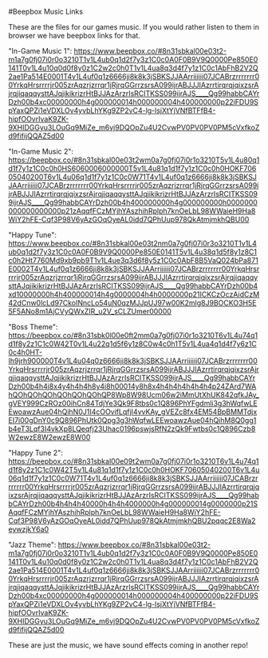#Beepbox Music Links

These are the files for our games music. If you would rather listen to them in browser we have beepbox links for that.

"In-Game Music 1":
https://www.beepbox.co/#8n31sbkal00e03t2-m1a7g0fj07i0r0o3210T1v1L4ub0q1d2f7y3z1C0c0A0F0B9V9Q0000Pe850E0141T0v1L4u10q0d0f8y0z1C2w2c0h0T1v1L4ua8q3d4f7y1z1C0c1AbFhB2V2Q2ae1Pa514E0001T4v1L4uf0q1z6666ji8k8k3jSBKSJJAArriiiiii07JCABrzrrrrrrr00YrkqHrsrrrrjr005zrAqzrjzrrqr1jRjrqGGrrzsrsA099ijrABJJJIAzrrtirqrqjqixzsrAjrqjiqaqqysttAJqjikikrizrHtBJJAzArzrIsRCITKSS099ijrAJS____Qg99habbCAYrDzh00b4xc00000000h4g000000014h000000004h400000000p22iFDU9SpYaxQPZi1eVDXLOv4yvbLhYKg9ZP2vC4-lg-lsjXtYjVNfBTFfB4-hipfOOvrIvaK9ZK-9XHIDGGyu3LOuGq9MiZe_m6vj9DQOpZu4U2CvwPV0PV0PV0PM5cVxfkoZd9fifijQQAZ5d00

"In-Game Music 2":
https://beepbox.co/#8n31sbkal00e03t2wm0a7g0fj07i0r1o3210T5v1L4u80q1d1f7y1z1C0c0h0HS6060006000000T5v1L4u81q1d1f7y1z1C0c0h0HOKF70605040200T6v1L4u06q1d1f7y1z1C0c0W71T4v1L4uf0q1z6666ji8k8k3jSBKSJJAArriiiiii07JCABrzrrrrrrr00YrkqHrsrrrrjr005zrAqzrjzrrqr1jRjrqGGrrzsrsA099ijrABJJJIAzrrtirqrqjqixzsrAjrqjiqaqqysttAJqjikikrizrHtBJJAzArzrIsRCITKSS099ijrAJS____Qg99habbCAYrDzh00b4h400000000h4g000000000h0000000000000000000p21zAqqfFCzMYjhYAszhihRplph7knOeLbL98WWaieH9Ha8WiY2hFE-Cqf3P98V6yAzGOqOyeAL0idd7QPhUup978QkAtmjmkhQBU00

"Happy Tune": https://www.beepbox.co/#8n31sbkal00e03t2nm0a7g0fj07i0r3o3210T1v1L4ub0q1d2f7y3z1C0c0A0F0B9V9Q0000Pe850E0141T5v1L4u38q1d5f8y1z8C1c0h2Ht7760Md9xb9pb9T1v1L4ue3q3d6f8y5z1C0c0AbF8B5VaQ024bPa871E0002T4v1L4uf0q1z6666ji8k8k3jSBKSJJAArriiiiii07JCABrzrrrrrrr00YrkqHrsrrrrjr005zrAqzrjzrrqr1jRjrqGGrrzsrsA099ijrABJJJIAzrrtirqrqjqixzsrAjrqjiqaqqysttAJqjikikrizrHtBJJAzArzrIsRCITKSS099ijrAJS____Qg99habbCAYrDzh00b4xd10000000h4h400000014h4g0000004h4h0000000p21ICKCzOczAidCzM42dCnw0lcLd97CkoINncLo54uN0qzMJJpUJ97w00K2mlg8J9BOCKO3H5E5F5ANo8m1AjCVyQWxZIR_u2V_sCLZUmer00000

"Boss Theme": https://beepbox.co/#8n31sbk0l00e0ft2mm0a7g0fj07i0r1o3210T6v1L4u74q1d1f8y2z1C1c0W42T0v1L4u22q1d5f6y1z8C0w4c0h1T5v1L4ua4q1d4f7y6z1C0c4h0HT-Ih9jrh900000T4v1L4u04q0z6666ji8k8k3jSBKSJJAArriiiiii07JCABrzrrrrrrr00YrkqHrsrrrrjr005zrAqzrjzrrqr1jRjrqGGrrzsrsA099ijrABJJJIAzrrtirqrqjqixzsrAjrqjiqaqqysttAJqjikikrizrHtBJJAzArzrIsRCITKSS099ijrAJS____Qg99habbCAYrDzh00b4h4i8x4y4h4h4h8y4i8h00014y8h8x4h4h4h4h4h4h4p24ZArd7WAhQOhQOhQOhQOhQOhQOhQP8Wp8W98Ucm06w2iMmUtXhUK842qfkJAy_gVEY999CzROz00ihCn84TdjYe3Qk9F8tbs0c1Q896PhYFgdmli3g3hWqfwLEEwoawzAue04hQihN0J1I4cOOvifLqfjI4vvKAy_gVEZc8fx4EM54BpBMMTdjxEI7i00gDnY0c9Q896PhUtk0Qpg3g3hWqfwLEEwoawzAue04hQihM8Q0gg1b4eT3Lqf3I4vkXp8LQeqfj23Uhac0196pswjsRfN2zQk9Fwtbs0c1Q896Czb8W2ewzE8W2ewzE8W00

"Happy Tune 2": https://beepbox.co/#8n31sbkal00e09t2wm0a7g0fj07i0r1o3210T6v1L4u74q1d1f8y2z1C1c0W42T5v1L4u81q1d1f7y1z1C0c0h0HOKF70605040200T6v1L4u06q1d1f7y1z1C0c0W71T4v1L4uf0q1z6666ji8k8k3jSBKSJJAArriiiiii07JCABrzrrrrrrr00YrkqHrsrrrrjr005zrAqzrjzrrqr1jRjrqGGrrzsrsA099ijrABJJJIAzrrtirqrqjqixzsrAjrqjiqaqqysttAJqjikikrizrHtBJJAzArzrIsRCITKSS099ijrAJS____Qg99habbCAYrDzh00b4h4h4h40000h4h4h4000000h4g000000014g0000000p21SAqqfFCzMYjhYAszhihRplph7knOeLbL98WWaieH9Ha8WiY2hFE-Cqf3P98V6yAzGOqOyeAL0idd7QPhUup978QkAtmjmkhQBU2pqqc2E8Wa2eywzjkY6a0

"Jazz Theme": https://www.beepbox.co/#8n31sbkal00e03t2-m1a7g0fj07i0r0o3210T1v1L4ub0q1d2f7y3z1C0c0A0F0B9V9Q0000Pe850E0141T0v1L4u10q0d0f8y0z1C2w2c0h0T1v1L4ua8q3d4f7y1z1C0c1AbFhB2V2Q2ae1Pa514E0001T4v1L4uf0q1z6666ji8k8k3jSBKSJJAArriiiiii07JCABrzrrrrrrr00YrkqHrsrrrrjr005zrAqzrjzrrqr1jRjrqGGrrzsrsA099ijrABJJJIAzrrtirqrqjqixzsrAjrqjiqaqqysttAJqjikikrizrHtBJJAzArzrIsRCITKSS099ijrAJS____Qg99habbCAYrDzh00b4xc00000000h4g000000014h000000004h400000000p22iFDU9SpYaxQPZi1eVDXLOv4yvbLhYKg9ZP2vC4-lg-lsjXtYjVNfBTFfB4-hipfOOvrIvaK9ZK-9XHIDGGyu3LOuGq9MiZe_m6vj9DQOpZu4U2CvwPV0PV0PV0PM5cVxfkoZd9fifijQQAZ5d00


These are just the music, we have sound effects coming in another repo!
